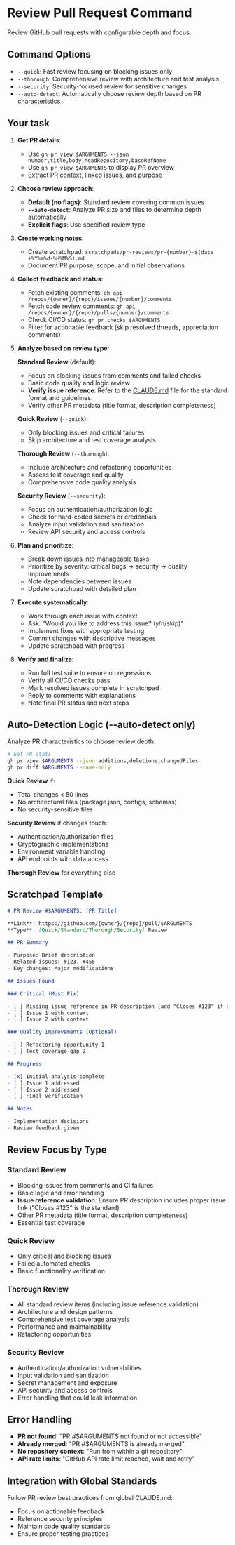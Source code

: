 # Review Pull Request Command

Review GitHub pull requests with configurable depth and focus.

## Command Options

- `--quick`: Fast review focusing on blocking issues only
- `--thorough`: Comprehensive review with architecture and test analysis
- `--security`: Security-focused review for sensitive changes
- `--auto-detect`: Automatically choose review depth based on PR characteristics

## Your task

1. **Get PR details**:
   - Use `gh pr view $ARGUMENTS --json number,title,body,headRepository,baseRefName`
   - Use `gh pr view $ARGUMENTS` to display PR overview
   - Extract PR context, linked issues, and purpose

2. **Choose review approach**:
   - **Default (no flags)**: Standard review covering common issues
   - **`--auto-detect`**: Analyze PR size and files to determine depth automatically
   - **Explicit flags**: Use specified review type

3. **Create working notes**:
   - Create scratchpad: `scratchpads/pr-reviews/pr-{number}-$(date +%Y%m%d-%H%M%S).md`
   - Document PR purpose, scope, and initial observations

4. **Collect feedback and status**:
   - Fetch existing comments: `gh api /repos/{owner}/{repo}/issues/{number}/comments`
   - Fetch code review comments: `gh api /repos/{owner}/{repo}/pulls/{number}/comments`
   - Check CI/CD status: `gh pr checks $ARGUMENTS`
   - Filter for actionable feedback (skip resolved threads, appreciation comments)

5. **Analyze based on review type**:

   **Standard Review** (default):
   - Focus on blocking issues from comments and failed checks
   - Basic code quality and logic review
   - **Verify issue reference**: Refer to the [CLAUDE.md](../../CLAUDE.md) file for the standard format and guidelines.
   - Verify other PR metadata (title format, description completeness)

   **Quick Review** (`--quick`):
   - Only blocking issues and critical failures
   - Skip architecture and test coverage analysis

   **Thorough Review** (`--thorough`):
   - Include architecture and refactoring opportunities
   - Assess test coverage and quality
   - Comprehensive code quality analysis

   **Security Review** (`--security`):
   - Focus on authentication/authorization logic
   - Check for hard-coded secrets or credentials
   - Analyze input validation and sanitization
   - Review API security and access controls

6. **Plan and prioritize**:
   - Break down issues into manageable tasks
   - Prioritize by severity: critical bugs → security → quality improvements
   - Note dependencies between issues
   - Update scratchpad with detailed plan

7. **Execute systematically**:
   - Work through each issue with context
   - Ask: "Would you like to address this issue? (y/n/skip)"
   - Implement fixes with appropriate testing
   - Commit changes with descriptive messages
   - Update scratchpad with progress

8. **Verify and finalize**:
   - Run full test suite to ensure no regressions
   - Verify all CI/CD checks pass
   - Mark resolved issues complete in scratchpad
   - Reply to comments with explanations
   - Note final PR status and next steps

## Auto-Detection Logic (--auto-detect only)

Analyze PR characteristics to choose review depth:

```bash
# Get PR stats
gh pr view $ARGUMENTS --json additions,deletions,changedFiles
gh pr diff $ARGUMENTS --name-only
```

**Quick Review** if:

- Total changes < 50 lines
- No architectural files (package.json, configs, schemas)
- No security-sensitive files

**Security Review** if changes touch:

- Authentication/authorization files
- Cryptographic implementations
- Environment variable handling
- API endpoints with data access

**Thorough Review** for everything else

## Scratchpad Template

```markdown
# PR Review #$ARGUMENTS: [PR Title]

**Link**: https://github.com/{owner}/{repo}/pull/$ARGUMENTS
**Type**: [Quick/Standard/Thorough/Security] Review

## PR Summary

- Purpose: Brief description
- Related issues: #123, #456
- Key changes: Major modifications

## Issues Found

### Critical (Must Fix)

- [ ] Missing issue reference in PR description (add "Closes #123" if applicable)
- [ ] Issue 1 with context
- [ ] Issue 2 with context

### Quality Improvements (Optional)

- [ ] Refactoring opportunity 1
- [ ] Test coverage gap 2

## Progress

- [x] Initial analysis complete
- [ ] Issue 1 addressed
- [ ] Issue 2 addressed
- [ ] Final verification

## Notes

- Implementation decisions
- Review feedback given
```

## Review Focus by Type

### Standard Review

- Blocking issues from comments and CI failures
- Basic logic and error handling
- **Issue reference validation**: Ensure PR description includes proper issue link ("Closes #123" is the standard)
- Other PR metadata (title format, description completeness)
- Essential test coverage

### Quick Review

- Only critical and blocking issues
- Failed automated checks
- Basic functionality verification

### Thorough Review

- All standard review items (including issue reference validation)
- Architecture and design patterns
- Comprehensive test coverage analysis
- Performance and maintainability
- Refactoring opportunities

### Security Review

- Authentication/authorization vulnerabilities
- Input validation and sanitization
- Secret management and exposure
- API security and access controls
- Error handling that could leak information

## Error Handling

- **PR not found**: "PR #$ARGUMENTS not found or not accessible"
- **Already merged**: "PR #$ARGUMENTS is already merged"
- **No repository context**: "Run from within a git repository"
- **API rate limits**: "GitHub API rate limit reached, wait and retry"

## Integration with Global Standards

Follow PR review best practices from global CLAUDE.md:

- Focus on actionable feedback
- Reference security principles
- Maintain code quality standards
- Ensure proper testing practices
